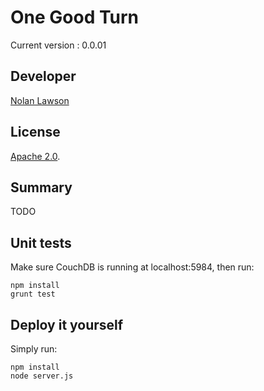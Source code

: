 One Good Turn
=========================

Current version : 0.0.01

Developer
-----------

[Nolan Lawson][7]


License
-----------

[Apache 2.0][1].

Summary
-----------

TODO

Unit tests
----------------

Make sure CouchDB is running at localhost:5984, then run:

```
npm install
grunt test
```

Deploy it yourself
-----------------

Simply run:

```
npm install
node server.js
```

[1]: http://www.apache.org/licenses/LICENSE-2.0.html
[6]: http://www.hon.ch
[7]: http://nolanlawson.com
